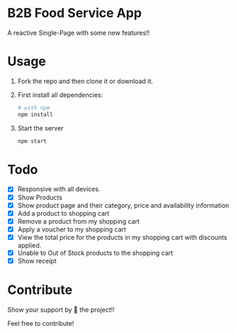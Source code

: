 
# B2B Food Service App
A reactive Single-Page with some new features!! 

# Usage
1. Fork the repo and then clone it or download it.

2. First install all dependencies:
    ```bash
    # with npm
    npm install
3. Start the server
    ```javascript
    npm start 
    ```
    
# Todo
- [x] Responsive with all devices.
- [x] Show Products
- [x] Show product page and their category, price and availability information
- [x] Add a product to shopping cart
- [x] Remove a product from my shopping cart
- [x] Apply a voucher to my shopping cart
- [x] View the total price for the products in my shopping cart with discounts applied.
- [x] Unable to Out of Stock products to the shopping cart
- [x] Show receipt 

# Contribute
Show your support by 🌟 the project!!

Feel free to contribute!
